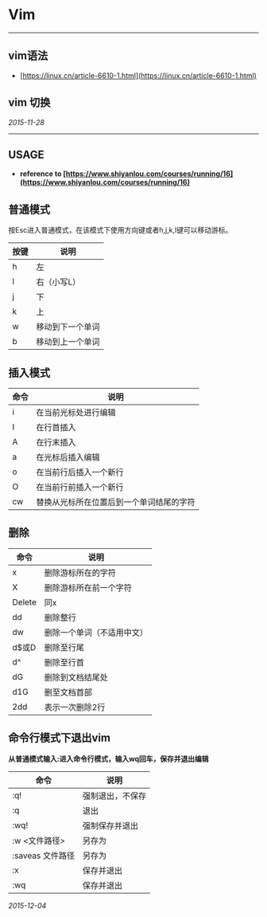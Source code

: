 #	Vim

***

##	vim语法

*	[https://linux.cn/article-6610-1.html](https://linux.cn/article-6610-1.html)

##	vim 切换

_2015-11-28_


***

##	USAGE

*	**reference to [https://www.shiyanlou.com/courses/running/16](https://www.shiyanlou.com/courses/running/16)**

##	普通模式

按Esc进入普通模式，在该模式下使用方向键或者h,j,k,l键可以移动游标。


按键 			|	说明
--------------------|----------
h 			|	左
l 			|	右（小写L）
j 			|	下
k 			|	上
w 			|	移动到下一个单词
b 			|	移动到上一个单词

##	插入模式

命令 		|	说明
-------------|-------------
i 		|	在当前光标处进行编辑
I 		|	在行首插入
A 		|	在行末插入
a 		|	在光标后插入编辑
o 		|	在当前行后插入一个新行
O 		|	在当前行前插入一个新行
cw 		|	替换从光标所在位置后到一个单词结尾的字符


##	删除

命令 		|	说明
--------------|-------------
x 		|	删除游标所在的字符
X 		|	删除游标所在前一个字符
Delete 	|	同x
dd 		|	删除整行
dw 		|	删除一个单词（不适用中文）
d$或D 	|	删除至行尾
d^ 		|	删除至行首
dG 		|	删除到文档结尾处
d1G 		|	删至文档首部
2dd		|	表示一次删除2行

##	命令行模式下退出vim

**从普通模式输入:进入命令行模式，输入wq回车，保存并退出编辑**

命令 				|	说明
---------------------------|------------
:q! 				|	强制退出，不保存
:q 				|	退出
:wq! 				|	强制保存并退出
:w <文件路径> 		|	另存为
:saveas 文件路径 	|	另存为
:x 				|	保存并退出
:wq 				|	保存并退出

_2015-12-04_